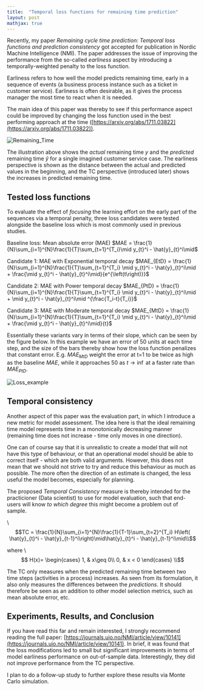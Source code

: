 ```yaml
---
title:  "Temporal loss functions for remaining time prediction"
layout: post
mathjax: true
---
```


Recently, my paper _Remaining cycle time prediction: Temporal loss functions and prediction consistency_ got accepted for publication in Nordic Machine Intelligence (NMI). The paper addresses the issue of improving the performance from the so-called _earliness_ aspect by introducing a temporally-weighted penalty to the loss function. 

Earliness refers to how well the model predicts remaining time, early in a sequence of events (a business process instance such as a ticket in customer service). Earliness is often desirable, as it gives the process manager the most time to react when it is needed.

The main idea of this paper was thereby to see if this performance aspect could be improved by changing the loss function used in the best performing approach at the time ([https://arxiv.org/abs/1711.03822](https://arxiv.org/abs/1711.03822)).

![Remaining_Time](https://mikeriess.github.io/media/remaining_time.png)

The illustration above shows the _actual_ remaining time $y$ and the _predicted_ remaining time $\hat{y}$ for a single imagined customer service case. The earliness perspective is shown as the distance between the actual and predicted values in the beginning, and the TC perspective (introduced later) shows the increases in predicted remaining time.

## Tested loss functions
To evaluate the effect of _focusing_ the learning effort on the early part of the sequences via a temporal penalty, three loss candidates were tested alongside the baseline loss which is most commonly used in previous studies. 

Baseline loss: Mean absolute error (MAE)
$MAE = \frac{1}{N}\sum_{i=1}^{N}\frac{1}{T}\sum_{t=1}^{T_i}\mid y_{t}^i - \hat{y}_{t}^i\mid$

Candidate 1: MAE with Exponential temporal decay
$MAE_{EtD} = \frac{1}{N}\sum_{i=1}^{N}\frac{1}{T}\sum_{t=1}^{T_i} \mid y_{t}^i - \hat{y}_{t}^i\mid + \frac{\mid y_{t}^i - \hat{y}_{t}^i\mid}{e^{\left(t\right)}}$

Candidate 2: MAE with Power temporal decay
$MAE_{PtD} = \frac{1}{N}\sum_{i=1}^{N}\frac{1}{T}\sum_{t=1}^{T_i} \mid y_{t}^i - \hat{y}_{t}^i\mid + \mid y_{t}^i - \hat{y}_{t}^i\mid ^{\frac{T_i-t}{T_i}}$

Candidate 3: MAE with Moderate temporal decay
$MAE_{MtD} = \frac{1}{N}\sum_{i=1}^{N}\frac{1}{T}\sum_{t=1}^{T_i} \mid y_{t}^i - \hat{y}_{t}^i\mid + \frac{\mid y_{t}^i - \hat{y}_{t}^i\mid}{t}$

Essentially these variants vary in terms of their slope, which can be seen by the figure below. In this example we have an error of 50 units at each time step, and the size of the bars thereby show how the loss function penalizes that constant error. E.g. $MAE_{MtD}$ weight the error at t=1 to be twice as high as the baseline $MAE$, while it approaches 50 as $t\rightarrow\inf$ at a faster rate than $MAE_{PtD}$.


![Loss_example](https://mikeriess.github.io/media/loss.png)

## Temporal consistency
Another aspect of this paper was the evaluation part, in which I introduce a new metric for model assessment. The idea here is that the ideal remaining time model represents time in a monotonically decreasing manner (remaining time does not increase - time only moves in one direction). 

One can of course say that it is unrealistic to create a model that will not have this type of behaviour, or that an operational model should be able to correct itself - which are both valid arguments. However, this does not mean that we should not strive to try and reduce this behaviour as much as possible. The more often the direction of an estimate is changed, the less useful the model becomes, especially for planning.

The proposed _Temporal Consistency_ measure is thereby intended for the practicioner (Data scientist) to use for model evaluation, such that end-users will know _to which degree_ this might become a problem out of sample.

\\$$TC = \frac{1}{N}\sum_{i=1}^{N}\frac{1}{T-1}\sum_{t=2}^{T_i} H\left( \hat{y}_{t}^i - \hat{y}_{t-1}^i\right)\mid\hat{y}_{t}^i - \hat{y}_{t-1}^i\mid\\$$

where
\\$$
    H(x)= 
\begin{cases}
    1, &  x\geq 0\\
    0,              & x < 0
\end{cases}
\\$$

The TC only measures when the predicted remaining time between two time steps (activities in a process) increases. As seen from its formulation, it also only measures the differences between the _predictions_. It should therefore be seen as an addition to other model selection metrics, such as mean absolute error, etc.

## Experiments, Results, and Conclusion

If you have read this far and remain interested, I strongly recommend reading the full paper: [https://journals.uio.no/NMI/article/view/10141](https://journals.uio.no/NMI/article/view/10141). In brief, it was found that the loss modifications led to small but significant improvements in terms of model earliness performance on out-of-sample data. Interestingly, they did not improve performance from the TC perspective. 

I plan to do a follow-up study to further explore these results via Monte Carlo simulation.